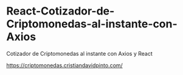 # React-Cotizador-de-Criptomonedas-al-instante-con-Axios

 Cotizador de Criptomonedas al instante con Axios y React
 
 https://criptomonedas.cristiandavidpinto.com/

